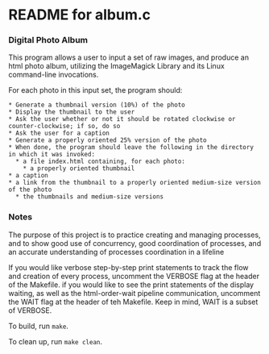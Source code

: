 # README for album.c

### Digital Photo Album

This program allows a user to input a set of raw images, and produce an html photo album, utilizing the ImageMagick Library and its Linux command-line invocations.

For each photo in this input set, the program should:
    
    * Generate a thumbnail version (10%) of the photo
    * Display the thumbnail to the user
    * Ask the user whether or not it should be rotated clockwise or counter-clockwise; if so, do so
    * Ask the user for a caption
    * Generate a properly oriented 25% version of the photo
    * When done, the program should leave the following in the directory in which it was invoked:
      * a file index.html containing, for each photo:
      	* a properly oriented thumbnail
	* a caption
	* a link from the thumbnail to a properly oriented medium-size version of the photo
      * the thumbnails and medium-size versions

### Notes

The purpose of this project is to practice creating and managing processes, and to show good use of concurrency, good coordination of processes, and an accurate understanding of processes coordination in a lifeline

If you would like verbose step-by-step print statements to track the flow and creation of every process, uncomment the VERBOSE flag at the header of the Makefile. if you would like to see the print statements of the display waiting, as well as the html-order-wait pipeline communication, uncomment the WAIT flag at the header of teh Makefile. Keep in mind, WAIT is a subset of VERBOSE.

To build, run `make`.

To clean up, run `make clean`.

